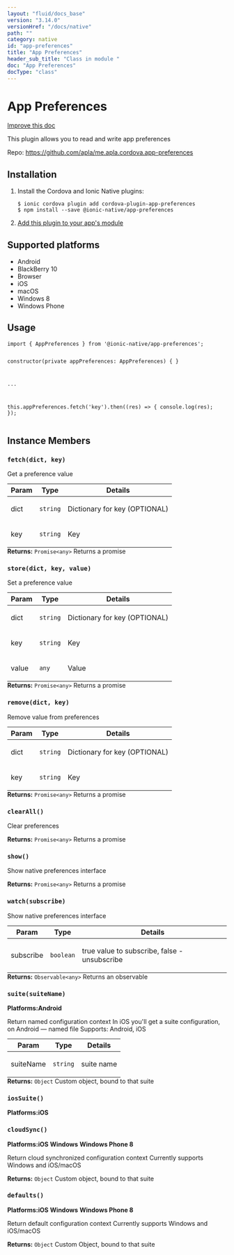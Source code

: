 ```yaml
---
layout: "fluid/docs_base"
version: "3.14.0"
versionHref: "/docs/native"
path: ""
category: native
id: "app-preferences"
title: "App Preferences"
header_sub_title: "Class in module "
doc: "App Preferences"
docType: "class"
---
```


<h1 class="api-title">App Preferences</h1>

<a class="improve-v2-docs" href="http://github.com/ionic-team/ionic-native/edit/master/src/@ionic-native/plugins/app-preferences/index.ts#L2">
  Improve this doc
</a>






<p>This plugin allows you to read and write app preferences</p>


<p>Repo:
  <a href="https://github.com/apla/me.apla.cordova.app-preferences">
    https://github.com/apla/me.apla.cordova.app-preferences
  </a>
</p>


<h2><a class="anchor" name="installation" href="#installation"></a>Installation</h2>
<ol class="installation">
  <li>Install the Cordova and Ionic Native plugins:<br>
    <pre><code class="nohighlight">$ ionic cordova plugin add cordova-plugin-app-preferences
$ npm install --save @ionic-native/app-preferences
</code></pre>
  </li>
  <li><a href="https://ionicframework.com/docs/native/#Add_Plugins_to_Your_App_Module">Add this plugin to your app's module</a></li>
</ol>



<h2><a class="anchor" name="platforms" href="#platforms"></a>Supported platforms</h2>
<ul>
  <li>Android</li><li>BlackBerry 10</li><li>Browser</li><li>iOS</li><li>macOS</li><li>Windows 8</li><li>Windows Phone</li>
</ul>






<h2><a class="anchor" name="usage" href="#usage"></a>Usage</h2>
<pre><code class="lang-typescript">import { AppPreferences } from &#39;@ionic-native/app-preferences&#39;;

constructor(private appPreferences: AppPreferences) { }

...

this.appPreferences.fetch(&#39;key&#39;).then((res) =&gt; { console.log(res); });
</code></pre>








<h2><a class="anchor" name="instance-members" href="#instance-members"></a>Instance Members</h2>
<h3><a class="anchor" name="fetch" href="#fetch"></a><code>fetch(dict,&nbsp;key)</code></h3>




Get a preference value

<table class="table param-table" style="margin:0;">
  <thead>
  <tr>
    <th>Param</th>
    <th>Type</th>
    <th>Details</th>
  </tr>
  </thead>
  <tbody>
  <tr>
    <td>
      dict</td>
    <td>
      <code>string</code>
    </td>
    <td>
      <p>Dictionary for key (OPTIONAL)</p>
</td>
  </tr>
  
  <tr>
    <td>
      key</td>
    <td>
      <code>string</code>
    </td>
    <td>
      <p>Key</p>
</td>
  </tr>
  </tbody>
</table>

<div class="return-value" markdown="1">
  <i class="icon ion-arrow-return-left"></i>
  <b>Returns:</b> <code>Promise&lt;any&gt;</code> Returns a promise
</div><h3><a class="anchor" name="store" href="#store"></a><code>store(dict,&nbsp;key,&nbsp;value)</code></h3>




Set a preference value

<table class="table param-table" style="margin:0;">
  <thead>
  <tr>
    <th>Param</th>
    <th>Type</th>
    <th>Details</th>
  </tr>
  </thead>
  <tbody>
  <tr>
    <td>
      dict</td>
    <td>
      <code>string</code>
    </td>
    <td>
      <p>Dictionary for key (OPTIONAL)</p>
</td>
  </tr>
  
  <tr>
    <td>
      key</td>
    <td>
      <code>string</code>
    </td>
    <td>
      <p>Key</p>
</td>
  </tr>
  
  <tr>
    <td>
      value</td>
    <td>
      <code>any</code>
    </td>
    <td>
      <p>Value</p>
</td>
  </tr>
  </tbody>
</table>

<div class="return-value" markdown="1">
  <i class="icon ion-arrow-return-left"></i>
  <b>Returns:</b> <code>Promise&lt;any&gt;</code> Returns a promise
</div><h3><a class="anchor" name="remove" href="#remove"></a><code>remove(dict,&nbsp;key)</code></h3>




Remove value from preferences

<table class="table param-table" style="margin:0;">
  <thead>
  <tr>
    <th>Param</th>
    <th>Type</th>
    <th>Details</th>
  </tr>
  </thead>
  <tbody>
  <tr>
    <td>
      dict</td>
    <td>
      <code>string</code>
    </td>
    <td>
      <p>Dictionary for key (OPTIONAL)</p>
</td>
  </tr>
  
  <tr>
    <td>
      key</td>
    <td>
      <code>string</code>
    </td>
    <td>
      <p>Key</p>
</td>
  </tr>
  </tbody>
</table>

<div class="return-value" markdown="1">
  <i class="icon ion-arrow-return-left"></i>
  <b>Returns:</b> <code>Promise&lt;any&gt;</code> Returns a promise
</div><h3><a class="anchor" name="clearAll" href="#clearAll"></a><code>clearAll()</code></h3>




Clear preferences



<div class="return-value" markdown="1">
  <i class="icon ion-arrow-return-left"></i>
  <b>Returns:</b> <code>Promise&lt;any&gt;</code> Returns a promise
</div><h3><a class="anchor" name="show" href="#show"></a><code>show()</code></h3>




Show native preferences interface



<div class="return-value" markdown="1">
  <i class="icon ion-arrow-return-left"></i>
  <b>Returns:</b> <code>Promise&lt;any&gt;</code> Returns a promise
</div><h3><a class="anchor" name="watch" href="#watch"></a><code>watch(subscribe)</code></h3>




Show native preferences interface

<table class="table param-table" style="margin:0;">
  <thead>
  <tr>
    <th>Param</th>
    <th>Type</th>
    <th>Details</th>
  </tr>
  </thead>
  <tbody>
  <tr>
    <td>
      subscribe</td>
    <td>
      <code>boolean</code>
    </td>
    <td>
      <p>true value to subscribe, false - unsubscribe</p>
</td>
  </tr>
  </tbody>
</table>

<div class="return-value" markdown="1">
  <i class="icon ion-arrow-return-left"></i>
  <b>Returns:</b> <code>Observable&lt;any&gt;</code> Returns an observable
</div><h3><a class="anchor" name="suite" href="#suite"></a><code>suite(suiteName)</code></h3>



<p>
  <strong>Platforms:</strong><strong class="tag">Android</strong>&nbsp;</p>


Return named configuration context
In iOS you'll get a suite configuration, on Android — named file
Supports: Android, iOS
<table class="table param-table" style="margin:0;">
  <thead>
  <tr>
    <th>Param</th>
    <th>Type</th>
    <th>Details</th>
  </tr>
  </thead>
  <tbody>
  <tr>
    <td>
      suiteName</td>
    <td>
      <code>string</code>
    </td>
    <td>
      <p>suite name</p>
</td>
  </tr>
  </tbody>
</table>

<div class="return-value" markdown="1">
  <i class="icon ion-arrow-return-left"></i>
  <b>Returns:</b> <code>Object</code> Custom object, bound to that suite
</div><h3><a class="anchor" name="iosSuite" href="#iosSuite"></a><code>iosSuite()</code></h3>



<p>
  <strong>Platforms:</strong><strong class="tag">iOS</strong>&nbsp;</p>





<h3><a class="anchor" name="cloudSync" href="#cloudSync"></a><code>cloudSync()</code></h3>



<p>
  <strong>Platforms:</strong><strong class="tag">iOS</strong>&nbsp;<strong class="tag">Windows</strong>&nbsp;<strong class="tag">Windows Phone 8</strong>&nbsp;</p>


Return cloud synchronized configuration context
Currently supports Windows and iOS/macOS


<div class="return-value" markdown="1">
  <i class="icon ion-arrow-return-left"></i>
  <b>Returns:</b> <code>Object</code> Custom object, bound to that suite
</div><h3><a class="anchor" name="defaults" href="#defaults"></a><code>defaults()</code></h3>



<p>
  <strong>Platforms:</strong><strong class="tag">iOS</strong>&nbsp;<strong class="tag">Windows</strong>&nbsp;<strong class="tag">Windows Phone 8</strong>&nbsp;</p>


Return default configuration context
Currently supports Windows and iOS/macOS


<div class="return-value" markdown="1">
  <i class="icon ion-arrow-return-left"></i>
  <b>Returns:</b> <code>Object</code> Custom Object, bound to that suite
</div>





